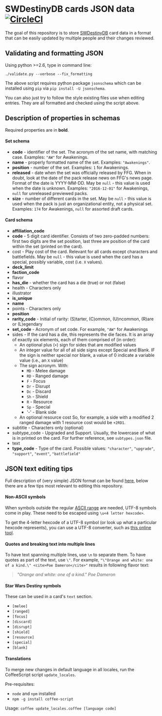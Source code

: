SWDestinyDB cards JSON data [![CircleCI](https://circleci.com/gh/fafranco82/swdestinydb-json-data.svg?style=svg)](https://circleci.com/gh/fafranco82/swdestinydb-json-data)
=========

The goal of this repository is to store [SWDestinyDB](https://swdestinydb.com) card data in a format that can be easily updated by multiple people and their changes reviewed.

## Validating and formatting JSON

Using python >=2.6, type in command line:

```
./validate.py --verbose --fix_formatting
```

The above script requires python package `jsonschema` which can be installed using `pip` via `pip install -U jsonschema`.

You can also just try to follow the style existing files use when editing entries. They are all formatted and checked using the script above.

## Description of properties in schemas

Required properties are in **bold**.

#### Set schema

* **code** - identifier of the set. The acronym of the set name, with matching case. Examples: `"AW"` for Awakenings.
* **name** - properly formatted name of the set. Examples: `"Awakenings"`.
* **position** - number of the set. Examples: `1` for Awakenings.
* **released** - date when the set was officially released by FFG. When in doubt, look at the date of the pack release news on FFG's news page. Format of the date is YYYY-MM-DD. May be `null` - this value is used when the date is unknown. Examples: `"2016-12-01"` for Awakenings, `null` for unreleased previewed packs.
* **size** - number of different cards in the set. May be `null` - this value is used when the pack is just an organizational entity, not a physical set.  Examples: `174` for Awakenings, `null` for assorted draft cards.

#### Card schema

* **affiliation_code**
* **code** - 5 digit card identifier. Consists of two zero-padded numbers: first two digits are the set position, last three are position of the card within the set (printed on the card).
* cost - Play cost of the card. Relevant for all cards except characters and battlefields. May be `null` - this value is used when the card has a special, possibly variable, cost (i.e. `X` values).
* **deck_limit**
* **faction_code**
* flavor
* **has_die** - whether the card has a die (true) or not (false)
* health - Characters only
* illustrator
* **is_unique**
* **name**
* points - Characters only
* **position**
* **rarity_code** - Initial of rarity: (S)tarter, (C)ommon, (U)ncommon, (R)are or (L)egendary
* **set_code** - Acronym of set code. For example, `"AW"` for Awakenings
* sides - If the card has a die, this represents the die faces. It is an array of exactly six elements, each of them comprised of (in order):
	* An optional plus (`+`) sign for sides that are modified values
	* An integer value for all of all side signs except Special and Blank. IF the sign is neither special nor blank, a value of 0 indicate a variable value (i.e., an `X` value)
	* The sign acronym. With:
		* `MD` - Melee damage
		* `RD` - Ranged damage
		* `F` - Focus
		* `Dr` - Disrupt
		* `Dc` - Discard
		* `Sh` - Shield
		* `R` - Resource
		* `Sp` - Special
		* '-' - Blank side
	* An optional resource cost
	So, for example, a side with a modified 2 ranged damage with 1 resource cost would be `+2RD1`.
* subtitle - Characters only (optional)
* subtype_code - Upgraded and Support. Usually, the lowercase of what is in printed on the card. For further reference, see `subtypes.json` file.
* text
* **type_code** - Type of the card. Possible values: `"character"`, `"upgrade"`, `"support"`, `"event"`, `"battlefield"`

## JSON text editing tips

Full description of (very simple) JSON format can be found [here](http://www.json.org/), below there are a few tips most relevant to editing this repository.

#### Non-ASCII symbols

When symbols outside the regular [ASCII range](https://en.wikipedia.org/wiki/ASCII#ASCII_printable_code_chart) are needed, UTF-8 symbols come in play. These need to be escaped using `\u<4 letter hexcode>`.

To get the 4-letter hexcode of a UTF-8 symbol (or look up what a particular hexcode represents), you can use a UTF-8 converter, such as [this online tool](http://www.ltg.ed.ac.uk/~richard/utf-8.cgi).

#### Quotes and breaking text into multiple lines

To have text spanning multiple lines, use `\n` to separate them. To have quotes as part of the text, use `\"`.  For example, `"\"Orange and white: one of a kind.\" <cite>Poe Dameron</cite>"` results in following flavor text:

> *"Orange and white: one of a kind." Poe Dameron*

#### Star Wars Destiny symbols

These can be used in a card's `text` section.

 * `[melee]`
 * `[ranged]`
 * `[focus]`
 * `[discard]`
 * `[disrupt]`
 * `[shield]`
 * `[resource]`
 * `[special]`
 * `[blank]`

#### Translations

To merge new changes in default language in all locales, run the CoffeeScript script `update_locales`.

Pre-requisites:
 * `node` and `npm` installed
 * `npm -g install coffee-script`

Usage: `coffee update_locales.coffee [language code]`
